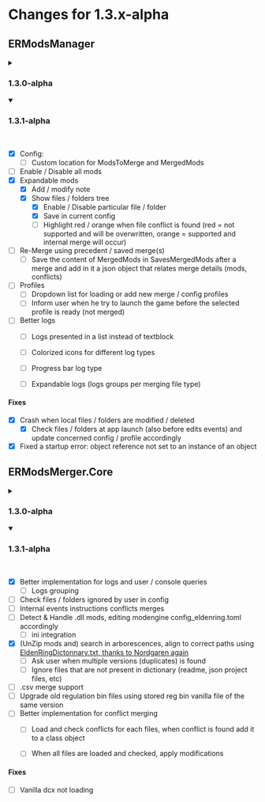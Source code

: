 # Changes for 1.3.x-alpha

## ERModsManager
<details>
<summary><h3>1.3.0-alpha</h3></summary>
<br>

- [x] Creation of the visual app
- [x] File(s) Drag & Drop
- [x] Arrange mod priority by dragging them up or down
- [x] Enable/Disable/Delete mod(s) via checkboxes and buttons
- [x] First launch scenario: extract embedded files to app data folder, ask user game path if not found
- [x] Config:
  - [x] Re-set game path (file dialog)
  - [x] Open local app data folder
- [x] Help & Credits
- [x] Save actives mods & arrangements (priorities) in config

</details>

<details open>
<summary><h3>1.3.1-alpha</h3></summary>
<br>

- [x] Config:
  - [ ] Custom location for ModsToMerge and MergedMods
- [ ] Enable / Disable all mods
- [x] Expandable mods
  - [x] Add / modify note
  - [x] Show files / folders tree
    - [x] Enable / Disable particular file / folder
	- [x] Save in current config
	- [ ] Highlight red / orange when file conflict is found (red = not supported and will be overwritten, orange = supported and internal merge will occur)
- [ ] Re-Merge using precedent / saved merge(s)
  - [ ] Save the content of MergedMods in SavesMergedMods after a merge and add in it a json object that relates merge details (mods, conflicts)
- [ ] Profiles
  - [ ] Dropdown list for loading or add new merge / config profiles
  - [ ] Inform user when he try to launch the game before the selected profile is ready (not merged)
- [ ] Better logs
  - [ ] Logs presented in a list instead of textblock
  - [ ] Colorized icons for different log types
  - [ ] Progress bar log type
  - [ ] Expandable logs (logs groups per merging file type)
  


#### Fixes

- [x] Crash when local files / folders are modified / deleted
  - [x] Check files / folders at app launch (also before edits events) and update concerned config / profile accordingly
- [x] Fixed a startup error: object reference not set to an instance of an object 
</details>


## ERModsMerger.Core

<details>
<summary><h3>1.3.0-alpha</h3></summary>
<br>

- [x] Searches of unsuported conflicts + ask user confirmation to continue
- [x] Initial support for the merge of .msgbnd.dcx files
- [x] Partial support for the merge of .emevd.dcx files

- [x] Better implementation for logs and user / console queries
- [x] Read content packed files in game folder instead of unpacking everything by using [BHD5Reader, thanks to Nordgaren](https://github.com/Nordgaren/ERBingoRandomizer/blob/main/src/ERBingoRandomizer/FileHandler/BHD5Reader.cs)
- [x] handle oodle location in SoulsFormats depending of scenarios (console / WPF app)
- [x] UnPack/UnZip embedded resources to AppData
  - [x] Regulations
  - [x] Dictionaries
  - [x] ParamDefs
  - [x] Pre-configured modengine as embedded resource
  
</details>

<details open>
<summary><h3>1.3.1-alpha</h3></summary>
<br>

- [x] Better implementation for logs and user / console queries
  - [ ] Logs grouping
- [ ] Check files / folders ignored by user in config
- [ ] Internal events instructions conflicts merges
- [ ] Detect & Handle .dll mods, editing modengine config_eldenring.toml accordingly
  - [ ] ini integration
- [x] (UnZip mods and) search in arborescences, align to correct paths using [EldenRingDictonnary.txt, thanks to Nordgaren again](https://github.com/Nordgaren/UXM-Selective-Unpack/blob/master/UXM/res/EldenRingDictionary.txt)
  - [ ] Ask user when multiple versions (duplicates) is found
  - [ ] Ignore files that are not present in dictionary (readme, json project files, etc)
- [ ] .csv merge support
- [ ] Upgrade old regulation bin files using stored reg bin vanilla file of the same version
- [ ] Better implementation for conflict merging
  - [ ] Load and check conflicts for each files, when conflict is found add it to a class object
  - [ ] When all files are loaded and checked, apply modifications


#### Fixes

- [ ] Vanilla dcx not loading

</details>